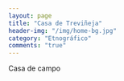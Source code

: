 ```yaml
---
layout: page
title: "Casa de Treviñeja"
header-img: "/img/home-bg.jpg"
category: "Etnográfico"
comments: "true"
---
```



Casa de campo





